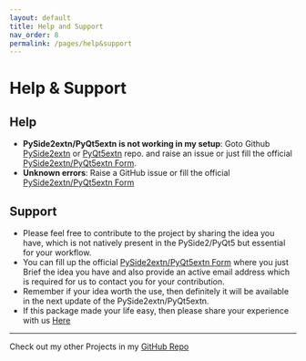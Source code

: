 ```yaml
---
layout: default
title: Help and Support
nav_order: 8
permalink: /pages/help&support
---
```


# Help & Support

## Help

* **PySide2extn/PyQt5extn is not working in my setup**: Goto Github [PySide2extn](https://github.com/anjalp/PySide2extn) or [PyQt5extn](https://github.com/anjalp/PyQt5extn) repo. and raise an issue or just fill the official [PySide2extn/PyQt5extn Form](https://forms.gle/yfKVK85sLLMJMCfJA).
* **Unknown errors**: Raise a GitHub issue or fill the official [PySide2extn/PyQt5extn Form](https://forms.gle/yfKVK85sLLMJMCfJA)

## Support

* Please feel free to contribute to the project by sharing the idea you have, which is not natively present in the PySide2/PyQt5 but essential for your workflow. 
* You can fill up the official [PySide2extn/PyQt5extn Form](https://forms.gle/yfKVK85sLLMJMCfJA) where you just Brief the idea you have and also provide an active email address which is required for us to contact you for your contribution.
* Remember if your idea worth the use, then definitely it will be available in the next update of the PySide2extn/PyQt5extn.
* If this package made your life easy, then please share your experience with us [Here](https://forms.gle/yfKVK85sLLMJMCfJA)

***

Check out my other Projects in my [GitHub Repo](https://github.com/anjalp)